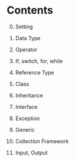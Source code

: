 # Contents

0. Setting

1. Data Type
2. Operator
3. If, switch, for, while
4. Reference Type
5. Class
6. Inheritance
7. Interface
8. Exception
9. Generic
10. Collection Framework
11. Input, Output
